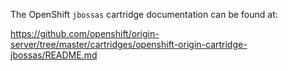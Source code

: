 The OpenShift `jbossas` cartridge documentation can be found at:


https://github.com/openshift/origin-server/tree/master/cartridges/openshift-origin-cartridge-jbossas/README.md
